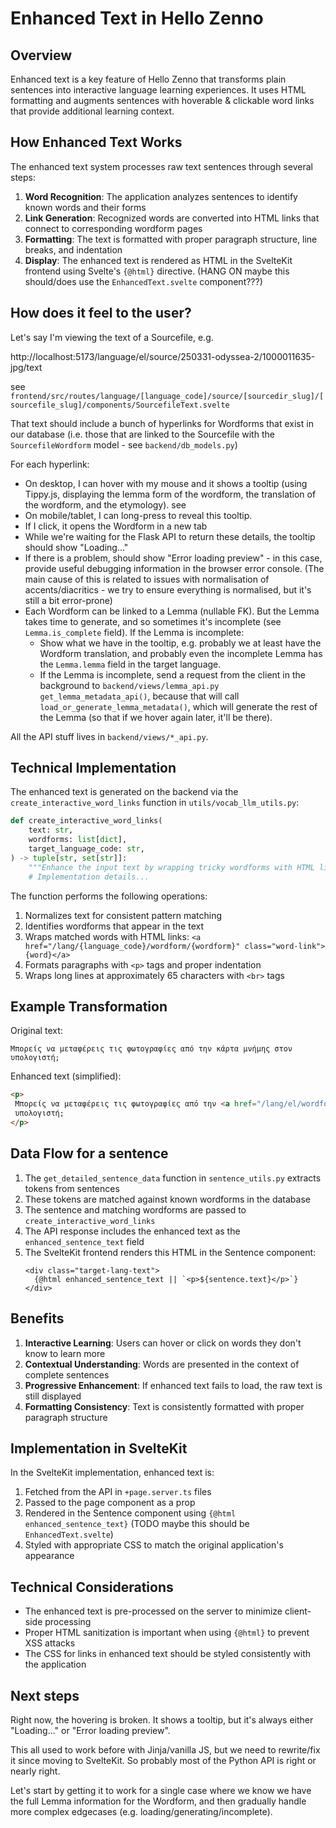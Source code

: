 # Enhanced Text in Hello Zenno

## Overview

Enhanced text is a key feature of Hello Zenno that transforms plain sentences into interactive language learning experiences. It uses HTML formatting and augments sentences with hoverable & clickable word links that provide additional learning context.

## How Enhanced Text Works

The enhanced text system processes raw text sentences through several steps:

1. **Word Recognition**: The application analyzes sentences to identify known words and their forms
2. **Link Generation**: Recognized words are converted into HTML links that connect to corresponding wordform pages
3. **Formatting**: The text is formatted with proper paragraph structure, line breaks, and indentation
4. **Display**: The enhanced text is rendered as HTML in the SvelteKit frontend using Svelte's `{@html}` directive. (HANG ON maybe this should/does use the `EnhancedText.svelte` component???)


## How does it feel to the user?

Let's say I'm viewing the text of a Sourcefile, e.g.

http://localhost:5173/language/el/source/250331-odyssea-2/1000011635-jpg/text

see `frontend/src/routes/language/[language_code]/source/[sourcedir_slug]/[sourcefile_slug]/components/SourcefileText.svelte`

That text should include a bunch of hyperlinks for Wordforms that exist in our database (i.e. those that are linked to the Sourcefile with the `SourcefileWordform` model - see `backend/db_models.py`)

For each hyperlink:
- On desktop, I can hover with my mouse and it shows a tooltip (using Tippy.js, displaying the lemma form of the wordform, the translation of the wordform, and the etymology). see 
- On mobile/tablet, I can long-press to reveal this tooltip.
- If I click, it opens the Wordform in a new tab
- While we're waiting for the Flask API to return these details, the tooltip should show "Loading..."
- If there is a problem, should show "Error loading preview" - in this case, provide useful debugging information in the browser error console. (The main cause of this is related to issues with normalisation of accents/diacritics - we try to ensure everything is normalised, but it's still a bit error-prone)
- Each Wordform can be linked to a Lemma (nullable FK). But the Lemma takes time to generate, and so sometimes it's incomplete (see `Lemma.is_complete` field). If the Lemma is incomplete:
  - Show what we have in the tooltip, e.g. probably we at least have the Wordform translation, and probably even the incomplete Lemma has the `Lemma.lemma` field in the target language.
  - If the Lemma is incomplete, send a request from the client in the background to `backend/views/lemma_api.py` `get_lemma_metadata_api()`, because that will call `load_or_generate_lemma_metadata()`, which will generate the rest of the Lemma (so that if we hover again later, it'll be there).

All the API stuff lives in `backend/views/*_api.py`.


## Technical Implementation

The enhanced text is generated on the backend via the `create_interactive_word_links` function in `utils/vocab_llm_utils.py`:

```python
def create_interactive_word_links(
    text: str,
    wordforms: list[dict],
    target_language_code: str,
) -> tuple[str, set[str]]:
    """Enhance the input text by wrapping tricky wordforms with HTML links."""
    # Implementation details...
```

The function performs the following operations:

1. Normalizes text for consistent pattern matching
2. Identifies wordforms that appear in the text
3. Wraps matched words with HTML links: `<a href="/lang/{language_code}/wordform/{wordform}" class="word-link">{word}</a>`
4. Formats paragraphs with `<p>` tags and proper indentation
5. Wraps long lines at approximately 65 characters with `<br>` tags

## Example Transformation

Original text:
```
Μπορείς να μεταφέρεις τις φωτογραφίες από την κάρτα μνήμης στον υπολογιστή;
```

Enhanced text (simplified):
```html
<p>
 Μπορείς να μεταφέρεις τις φωτογραφίες από την <a href="/lang/el/wordform/κάρτα μνήμης" class="word-link">κάρτα μνήμης</a> στον<br>
 υπολογιστή;
</p>
```

## Data Flow for a sentence

1. The `get_detailed_sentence_data` function in `sentence_utils.py` extracts tokens from sentences
2. These tokens are matched against known wordforms in the database
3. The sentence and matching wordforms are passed to `create_interactive_word_links`
4. The API response includes the enhanced text as the `enhanced_sentence_text` field
5. The SvelteKit frontend renders this HTML in the Sentence component:
   ```svelte
   <div class="target-lang-text">
     {@html enhanced_sentence_text || `<p>${sentence.text}</p>`}
   </div>
   ```

## Benefits

1. **Interactive Learning**: Users can hover or click on words they don't know to learn more
2. **Contextual Understanding**: Words are presented in the context of complete sentences
3. **Progressive Enhancement**: If enhanced text fails to load, the raw text is still displayed
4. **Formatting Consistency**: Text is consistently formatted with proper paragraph structure

## Implementation in SvelteKit

In the SvelteKit implementation, enhanced text is:

1. Fetched from the API in `+page.server.ts` files
2. Passed to the page component as a prop
3. Rendered in the Sentence component using `{@html enhanced_sentence_text}` (TODO maybe this should be `EnhancedText.svelte`)
4. Styled with appropriate CSS to match the original application's appearance

## Technical Considerations

- The enhanced text is pre-processed on the server to minimize client-side processing
- Proper HTML sanitization is important when using `{@html}` to prevent XSS attacks
- The CSS for links in enhanced text should be styled consistently with the application

## Next steps

Right now, the hovering is broken. It shows a tooltip, but it's always either "Loading..." or "Error loading preview".

This all used to work before with Jinja/vanilla JS, but we need to rewrite/fix it since moving to SvelteKit. So probably most of the Python API is right or nearly right.

Let's start by getting it to work for a single case where we know we have the full Lemma information for the Wordform, and then gradually handle more complex edgecases (e.g. loading/generating/incomplete).